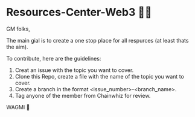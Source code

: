 # Resources-Center-Web3 🚀🚀

GM folks,

The main gial is to create a one stop place for all respurces (at least thats the aim).

To contribute, here are the guidelines:

1. Creat an issue with the topic you want to cover.
2. Clone this Repo,  create a file with the name of the topic you want to cover.
3. Create a branch in the format <issue_number>-<branch_name>.
4. Tag anyone of the member from Chainwhiz for review.

WAGMI 🚀
